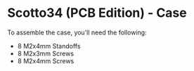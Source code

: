 # Scotto34 (PCB Edition) - Case
To assemble the case, you'll need the following:
* 8 M2x4mm Standoffs
* 8 M2x3mm Screws
* 8 M2x4mm Screws
